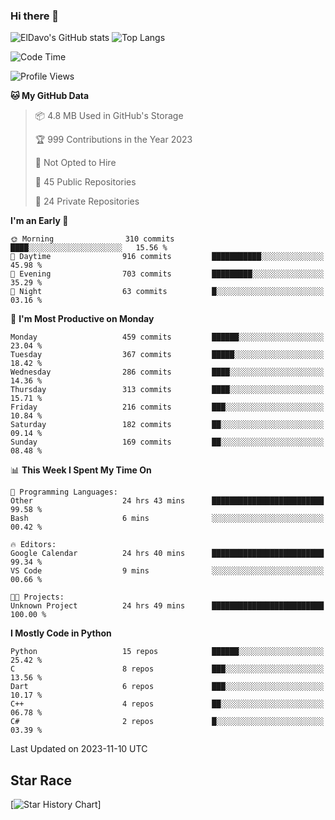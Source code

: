 ### Hi there 👋
![ElDavo's GitHub stats](https://github-readme-stats.vercel.app/api?username=ElDavoo&show_icons=true&theme=chartreuse-dark)
![Top Langs](https://github-readme-stats.vercel.app/api/top-langs/?username=ElDavoo&theme=chartreuse-dark&layout=compact)

<!--START_SECTION:waka-->
![Code Time](http://img.shields.io/badge/Code%20Time-551%20hrs%2046%20mins-blue)

![Profile Views](http://img.shields.io/badge/Profile%20Views-0-blue)

**🐱 My GitHub Data** 

> 📦 4.8 MB Used in GitHub's Storage 
 > 
> 🏆 999 Contributions in the Year 2023
 > 
> 🚫 Not Opted to Hire
 > 
> 📜 45 Public Repositories 
 > 
> 🔑 24 Private Repositories 
 > 
**I'm an Early 🐤** 

```text
🌞 Morning                310 commits         ████░░░░░░░░░░░░░░░░░░░░░   15.56 % 
🌆 Daytime                916 commits         ███████████░░░░░░░░░░░░░░   45.98 % 
🌃 Evening                703 commits         █████████░░░░░░░░░░░░░░░░   35.29 % 
🌙 Night                  63 commits          █░░░░░░░░░░░░░░░░░░░░░░░░   03.16 % 
```
📅 **I'm Most Productive on Monday** 

```text
Monday                   459 commits         ██████░░░░░░░░░░░░░░░░░░░   23.04 % 
Tuesday                  367 commits         █████░░░░░░░░░░░░░░░░░░░░   18.42 % 
Wednesday                286 commits         ████░░░░░░░░░░░░░░░░░░░░░   14.36 % 
Thursday                 313 commits         ████░░░░░░░░░░░░░░░░░░░░░   15.71 % 
Friday                   216 commits         ███░░░░░░░░░░░░░░░░░░░░░░   10.84 % 
Saturday                 182 commits         ██░░░░░░░░░░░░░░░░░░░░░░░   09.14 % 
Sunday                   169 commits         ██░░░░░░░░░░░░░░░░░░░░░░░   08.48 % 
```


📊 **This Week I Spent My Time On** 

```text
💬 Programming Languages: 
Other                    24 hrs 43 mins      █████████████████████████   99.58 % 
Bash                     6 mins              ░░░░░░░░░░░░░░░░░░░░░░░░░   00.42 % 

🔥 Editors: 
Google Calendar          24 hrs 40 mins      █████████████████████████   99.34 % 
VS Code                  9 mins              ░░░░░░░░░░░░░░░░░░░░░░░░░   00.66 % 

🐱‍💻 Projects: 
Unknown Project          24 hrs 49 mins      █████████████████████████   100.00 % 
```

**I Mostly Code in Python** 

```text
Python                   15 repos            ██████░░░░░░░░░░░░░░░░░░░   25.42 % 
C                        8 repos             ███░░░░░░░░░░░░░░░░░░░░░░   13.56 % 
Dart                     6 repos             ███░░░░░░░░░░░░░░░░░░░░░░   10.17 % 
C++                      4 repos             ██░░░░░░░░░░░░░░░░░░░░░░░   06.78 % 
C#                       2 repos             █░░░░░░░░░░░░░░░░░░░░░░░░   03.39 % 
```




 Last Updated on 2023-11-10 UTC
<!--END_SECTION:waka-->

## Star Race

[![Star History Chart](https://api.star-history.com/svg?repos=ElDavoo/WhatsApp-Crypt14-Crypt15-Decrypter,ElDavoo/TuringOS,EliteAndroidApps/WhatsApp-Crypt12-Decrypter,KnugiHK/Whatsapp-Chat-Exporter&type=Date)]
